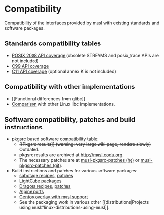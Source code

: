 # Compatibility

Compatibility of the interfaces provided by musl with existing standards and
software packages.

## Standards compatibility tables

- [POSIX 2008 API coverage][POSIX2008] (obsolete STREAMS and posix_trace APIs
  are not included)
- [C99 API coverage][C99]
- [C11 API coverage][C11] (optional annex K is not included)

[POSIX2008]: http://nsz.repo.hu/git/?p=musl-tables;a=blob_plain;f=tab_posix.html;hb=HEAD
[C99]: http://nsz.repo.hu/git/?p=musl-tables;a=blob_plain;f=tab_c99.html;hb=HEAD
[C11]: http://nsz.repo.hu/git/?p=musl-tables;a=blob_plain;f=tab_c11.html;hb=HEAD

## Compatibility with other implementations

- [[Functional differences from glibc]]
- [Comparison] with other Linux libc implementations.

[Comparison]: https://www.etalabs.net/compare_libcs.html

## Software compatibility, patches and build instructions

- pkgsrc based software compatibility table:
    - ~~[[Pkgsrc results]] (warning: very large wiki page, renders slowly)~~ Outdated.
    - pkgsrc results are archived at <http://musl.codu.org>.
    - The necessary patches are at [musl-pkgsrc-patches (hg)] or
      [musl-pkgsrc-patches (git)].
- Build instructions and patches for various software packages:
    - [sabotage recipes], [patches][sabotage patches]
    - [LightCube packages]
    - [Dragora recipes], [patches][Dragora patches]
    - [Alpine ports]
    - [Gentoo overlay with musl support]
    - See the packaging work in various other
      [[distributions|Projects using musl#linux-distributions-using-musl]].

[musl-pkgsrc-patches (hg)]: http://bitbucket.org/GregorR/musl-pkgsrc-patches
[musl-pkgsrc-patches (git)]: https://github.com/GregorR/musl-pkgsrc-patches
[sabotage recipes]: http://github.com/sabotage-linux/sabotage/tree/master/pkg
[sabotage patches]: http://github.com/sabotage-linux/sabotage/tree/master/KEEP
[LightCube packages]: https://github.com/jhuntwork/lightcube-bootstrap-musl/tree/master/packages
[Dragora recipes]: http://git.savannah.gnu.org/cgit/dragora.git/tree/recipes
[Dragora patches]: http://git.savannah.gnu.org/cgit/dragora.git/tree/patches
[Alpine ports]: http://git.alpinelinux.org/cgit/aports/tree/main/
[Gentoo overlay with musl support]: http://git.overlays.gentoo.org/gitweb/?p=proj/hardened-dev.git;a=shortlog;h=refs/heads/musl

